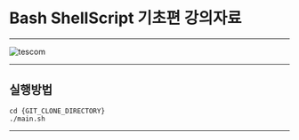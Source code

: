 # Bash ShellScript 기초편 강의자료
---
![tescom](https://en.gravatar.com/userimage/96759029/aa4308f795041de37cc2fedf0d1071ca?size=128)

---
## 실행방법
```script
cd {GIT_CLONE_DIRECTORY}
./main.sh
```
---
